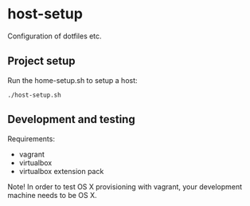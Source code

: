# host-setup
Configuration of dotfiles etc.

## Project setup
Run the home-setup.sh to setup a host:
~~~
./host-setup.sh
~~~

## Development and testing
Requirements:
- vagrant
- virtualbox
- virtualbox extension pack

Note! In order to test OS X provisioning with vagrant, your development machine needs to be OS X.
